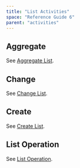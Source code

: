 ```yaml
---
title: "List Activities"
space: "Reference Guide 6"
parent: "activities"
---
```

## Aggregate

See [Aggregate List](/refguide6/aggregate-list).

## Change

See [Change List](/refguide6/change-list).

## Create

See [Create List](/refguide6/create-list).

## List Operation

See [List Operation](/refguide6/list-operation).
